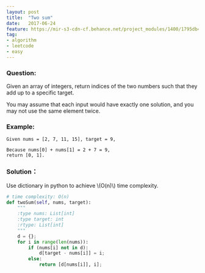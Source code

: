 ```yaml
---
layout: post
title:  "Two sum"
date:   2017-06-24
feature: https://mir-s3-cdn-cf.behance.net/project_modules/1400/1795db49535589.58b8597800dc9.jpg
tag:
- algorithm
- leetcode
- easy
---
```

### Question: 
Given an array of integers, return indices of the two numbers such that they add up to a specific target.

You may assume that each input would have exactly one solution, and you may not use the same element twice.

### Example:
```
Given nums = [2, 7, 11, 15], target = 9,

Because nums[0] + nums[1] = 2 + 7 = 9,
return [0, 1].
```

### Solution：
Use dictionary in python to achieve \\(O\(n\)\\) time complexity.

```python
# time complexity: O(n)
def twoSum(self, nums, target):
    """
    :type nums: List[int]
    :type target: int
    :rtype: List[int]
    """
    d = {};
    for i in range(len(nums)):
        if (nums[i] not in d):
            d[target - nums[i]] = i;
        else:
            return [d[nums[i]], i];
```